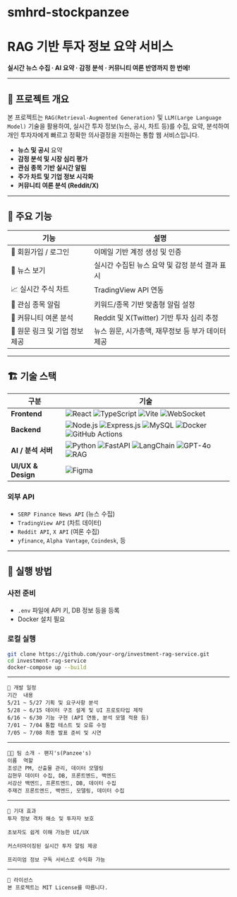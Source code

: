 # smhrd-stockpanzee

# RAG 기반 투자 정보 요약 서비스

 **실시간 뉴스 수집 · AI 요약 · 감정 분석 · 커뮤니티 여론 반영까지 한 번에!**

---

## 🧠 프로젝트 개요

본 프로젝트는 `RAG(Retrieval-Augmented Generation)` 및 `LLM(Large Language Model)` 기술을 활용하여,
실시간 투자 정보(뉴스, 공시, 차트 등)를 수집, 요약, 분석하여 개인 투자자에게 빠르고 정확한 의사결정을 지원하는 통합 웹 서비스입니다.

- **뉴스 및 공시** 요약
- **감정 분석 및 시장 심리 평가**
- **관심 종목 기반 실시간 알림**
- **주가 차트 및 기업 정보 시각화**
- **커뮤니티 여론 분석 (Reddit/X)**

---

## 🎯 주요 기능

| 기능 | 설명 |
|------|------|
| 🔐 회원가입 / 로그인 | 이메일 기반 계정 생성 및 인증 |
| 📰 뉴스 보기 | 실시간 수집된 뉴스 요약 및 감정 분석 결과 표시 |
| 📈 실시간 주식 차트 | TradingView API 연동 |
| 🔔 관심 종목 알림 | 키워드/종목 기반 맞춤형 알림 설정 |
| 💬 커뮤니티 여론 분석 | Reddit 및 X(Twitter) 기반 투자 심리 추정 |
| 🧾 원문 링크 및 기업 정보 제공 | 뉴스 원문, 시가총액, 재무정보 등 부가 데이터 제공 |

---

## 🏗️ 기술 스택

| 구분 | 기술 |
|------|------|
| **Frontend** | ![React](https://img.shields.io/badge/React-61DAFB?logo=react&logoColor=white&style=for-the-badge) ![TypeScript](https://img.shields.io/badge/TypeScript-3178C6?logo=typescript&logoColor=white&style=for-the-badge) ![Vite](https://img.shields.io/badge/Vite-646CFF?logo=vite&logoColor=white&style=for-the-badge) ![WebSocket](https://img.shields.io/badge/WebSocket-010101?logo=websocket&logoColor=white&style=for-the-badge) |
| **Backend** | ![Node.js](https://img.shields.io/badge/Node.js-339933?logo=node.js&logoColor=white&style=for-the-badge) ![Express.js](https://img.shields.io/badge/Express.js-000000?logo=express&logoColor=white&style=for-the-badge) ![MySQL](https://img.shields.io/badge/MySQL-4479A1?logo=mysql&logoColor=white&style=for-the-badge) ![Docker](https://img.shields.io/badge/Docker-2496ED?logo=docker&logoColor=white&style=for-the-badge) ![GitHub Actions](https://img.shields.io/badge/GitHub%20Actions-2088FF?logo=githubactions&logoColor=white&style=for-the-badge) |
| **AI / 분석 서버** | ![Python](https://img.shields.io/badge/Python-3776AB?logo=python&logoColor=white&style=for-the-badge) ![FastAPI](https://img.shields.io/badge/FastAPI-009688?logo=fastapi&logoColor=white&style=for-the-badge) ![LangChain](https://img.shields.io/badge/LangChain-000000?logo=data&logoColor=white&style=for-the-badge) ![GPT-4o](https://img.shields.io/badge/OpenAI%20GPT--4o-412991?logo=openai&logoColor=white&style=for-the-badge) ![RAG](https://img.shields.io/badge/RAG-FF5733?logo=data&logoColor=white&style=for-the-badge) |
| **UI/UX & Design** | ![Figma](https://img.shields.io/badge/Figma-F24E1E?logo=figma&logoColor=white&style=for-the-badge) |

### 외부 API
- `SERP Finance News API` (뉴스 수집)
- `TradingView API` (차트 데이터)
- `Reddit API`, `X API` (여론 수집)
- `yfinance`, `Alpha Vantage`, `Coindesk`, 등

---

## 🚀 실행 방법

### 사전 준비
- `.env` 파일에 API 키, DB 정보 등을 등록
- Docker 설치 필요

### 로컬 실행
```bash
git clone https://github.com/your-org/investment-rag-service.git
cd investment-rag-service
docker-compose up --build
```
---
```
📅 개발 일정
기간	내용
5/21 ~ 5/27	기획 및 요구사항 분석
5/28 ~ 6/15	데이터 구조 설계 및 UI 프로토타입 제작
6/16 ~ 6/30	기능 구현 (API 연동, 분석 모델 적용 등)
7/01 ~ 7/04	통합 테스트 및 오류 수정
7/05 ~ 7/08	최종 발표 준비 및 시연
```
---
```
🧑‍💻 팀 소개 - 팬지's(Panzee's)
이름	역할
조성근	PM, 산출물 관리, 데이터 모델링
김현우	데이터 수집, DB, 프론트엔드, 백엔드
서강산	백엔드, 프론트엔드, DB, 데이터 수집
주재건	프론트엔드, 백엔드, 모델링, 데이터 수집
```
---
```
📌 기대 효과
투자 정보 격차 해소 및 투자자 보호

초보자도 쉽게 이해 가능한 UI/UX

커스터마이징된 실시간 투자 알림 제공

프리미엄 정보 구독 서비스로 수익화 가능
```
---
```
📎 라이선스
본 프로젝트는 MIT License를 따릅니다.
```




